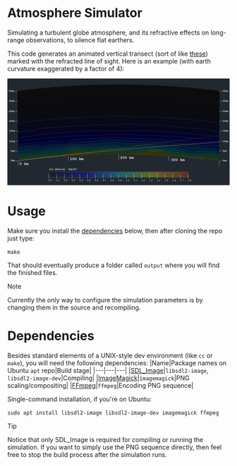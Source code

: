 # Atmosphere Simulator

Simulating a turbulent globe atmosphere, and its refractive effects on long-range observations, to silence flat earthers.

This code generates an animated vertical transect (sort of like [these](https://psl.noaa.gov/data/atmoswrit/profile/)) marked with the refracted line of sight. Here is an example (with earth curvature exaggerated by a factor of 4):

![Simulation](art/atmos_sim-chart.png)

# Usage

Make sure you install the [dependencies](#dependencies) below, then after cloning the repo just type:
```
make
```

That should eventually produce a folder called `output` where you will find the finished files.

> [!NOTE]
> Currently the only way to configure the simulation parameters is by changing them in the source and recompiling.

# Dependencies

Besides standard elements of a UNIX-style dev environment (like `cc` or `make`), you will need the following dependencies:
|Name|Package names on Ubuntu `apt` repo|Build stage|
|---|---|---|
|[SDL_Image](https://github.com/libsdl-org/SDL_image)|`libsdl2-image`, `libsdl2-image-dev`|Compiling|
|[ImageMagick](https://imagemagick.org/index.php)|`imagemagick`|PNG scaling/compositing|
|[FFmpeg](https://www.ffmpeg.org/)|`ffmpeg`|Encoding PNG sequence|

Single-command installation, if you're on Ubuntu:
```
sudo apt install libsdl2-image libsdl2-image-dev imagemagick ffmpeg
```

> [!TIP]
> Notice that only SDL_Image is required for compiling or running the simulation. If you want to simply use the PNG sequence directly, then feel free to stop the build process after the simulation runs.
